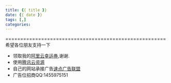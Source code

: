 ```yaml
---
title: {{ title }}
date: {{ date }}
tags: [,]
categories:
---
```


======================================================
希望各位朋友支持一下
- 领取我的[阿里云幸运券](https://promotion.aliyun.com/ntms/act/ambassador/sharetouser.html?userCode=xpdsz87p&utm_source=xpdsz87p),谢谢.
- 使用[腾讯云资源](https://cloud.tencent.com/redirect.php?redirect=1005&cps_key=5a162632de40024cd01aabff4d3f1370)
- 自己的网站承接广告[速点广告联盟](http://www.sudianlm.com/track/c/?rid=2056)
- 广告位招商QQ:1455975151

